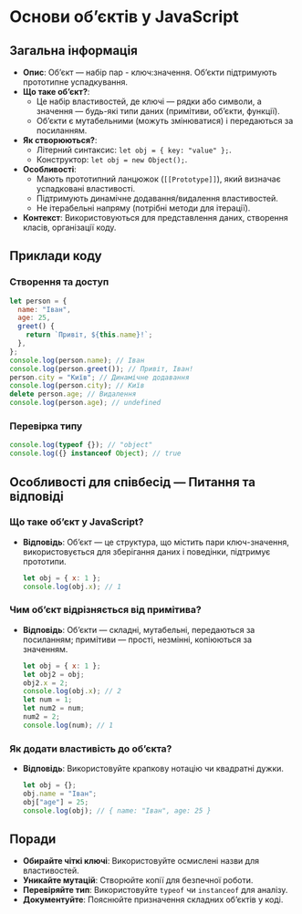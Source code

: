 # Основи об’єктів у JavaScript

## Загальна інформація

- **Опис**: Об’єкт — набір пар - ключ:значення. Об’єкти підтримують прототипне успадкування.
- **Що таке об’єкт?**:
  - Це набір властивостей, де ключі — рядки або символи, а значення — будь-які типи даних (примітиви, об’єкти, функції).
  - Об’єкти є мутабельними (можуть змінюватися) і передаються за посиланням.
- **Як створюються?**:
  - Літерний синтаксис: `let obj = { key: "value" };`.
  - Конструктор: `let obj = new Object();`.
- **Особливості**:
  - Мають прототипний ланцюжок (`[[Prototype]]`), який визначає успадковані властивості.
  - Підтримують динамічне додавання/видалення властивостей.
  - Не ітерабельні напряму (потрібні методи для ітерації).
- **Контекст**: Використовуються для представлення даних, створення класів, організації коду.

## Приклади коду

### Створення та доступ

```javascript
let person = {
  name: "Іван",
  age: 25,
  greet() {
    return `Привіт, ${this.name}!`;
  },
};
console.log(person.name); // Іван
console.log(person.greet()); // Привіт, Іван!
person.city = "Київ"; // Динамічне додавання
console.log(person.city); // Київ
delete person.age; // Видалення
console.log(person.age); // undefined
```

### Перевірка типу

```javascript
console.log(typeof {}); // "object"
console.log({} instanceof Object); // true
```

## Особливості для співбесід — Питання та відповіді

### Що таке об’єкт у JavaScript?

- **Відповідь**: Об’єкт — це структура, що містить пари ключ-значення, використовується для зберігання даних і поведінки, підтримує прототипи.
  ```javascript
  let obj = { x: 1 };
  console.log(obj.x); // 1
  ```

### Чим об’єкт відрізняється від примітива?

- **Відповідь**: Об’єкти — складні, мутабельні, передаються за посиланням; примітиви — прості, незмінні, копіюються за значенням.
  ```javascript
  let obj = { x: 1 };
  let obj2 = obj;
  obj2.x = 2;
  console.log(obj.x); // 2
  let num = 1;
  let num2 = num;
  num2 = 2;
  console.log(num); // 1
  ```

### Як додати властивість до об’єкта?

- **Відповідь**: Використовуйте крапкову нотацію чи квадратні дужки.
  ```javascript
  let obj = {};
  obj.name = "Іван";
  obj["age"] = 25;
  console.log(obj); // { name: "Іван", age: 25 }
  ```

## Поради

- **Обирайте чіткі ключі**: Використовуйте осмислені назви для властивостей.
- **Уникайте мутацій**: Створюйте копії для безпечної роботи.
- **Перевіряйте тип**: Використовуйте `typeof` чи `instanceof` для аналізу.
- **Документуйте**: Пояснюйте призначення складних об’єктів у коді.
